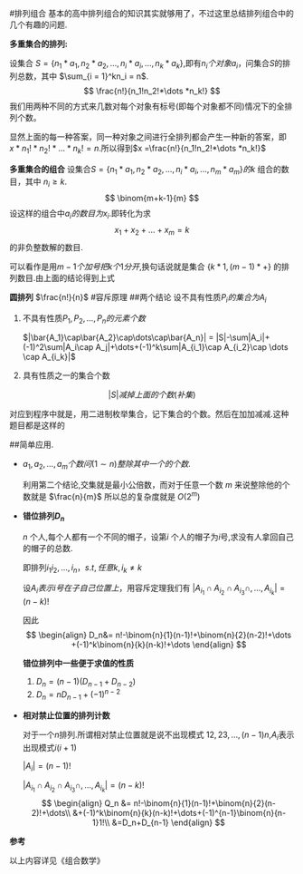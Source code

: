 


#排列组合
基本的高中排列组合的知识其实就够用了，不过这里总结排列组合中的几个有趣的问题.

**多重集合的排列:**

设集合 $S = \{n_1*a_1,n_2*a_2,...,n_i*a_i,...,n_k*a_k\}$,即有$n_i个对象a_i$，问集合$S$的排列总数，其中 $\sum_{i = 1}^kn_i = n$.
$$
\frac{n!}{n_1!n_2!*\dots *n_k!}
$$
我们用两种不同的方式来几数对每个对象有标号(即每个对象都不同)情况下的全排列个数。

显然上面的每一种答案，同一种对象之间进行全排列都会产生一种新的答案，即
$x*n_1!*n_2!*\dots * n_k! = n$.所以得到$x =\frac{n!}{n_1!n_2!*\dots *n_k!}$

**多重集合的组合**
设集合$S = \{n_1*a_1,n_2*a_2,...,n_i*a_i,...,n_m*a_m\}的k$ 组合的数目，其中 $n_i\ge k$.
$$
\binom{m+k-1}{m}
$$
设这样的组合中$a_i的数目为x_i$.即转化为求
$$
x_1+x_2+\dots +x_m = k
$$
的非负整数解的数目.

可以看作是用$m-1个加号把k个1分开$,换句话说就是集合 $\{k*1,(m-1)*+\}$ 的排列数目.由上面的结论得到上式

**圆排列**
$\frac{n!}{n}$
#容斥原理
##两个结论
设不具有性质$P_i的集合为A_i$
1. 不具有性质$P_1,P_2,\dots ,P_n的元素个数$

    $|\bar{A_1}\cap\bar{A_2}\cap\dots\cap\bar{A_n}| = |S|-\sum|A_i|+(-1)^2\sum|A_i\cap A_j|+\dots+(-1)^k\sum|A_{i_1}\cap A_{i_2}\cap \dots \cap A_{i_k}|$

2. 具有性质之一的集合个数

  $$
  |S|减掉上面的个数(补集)
  $$

对应到程序中就是，用二进制枚举集合，记下集合的个数。然后在加加减减.这种题目都是这样的

##简单应用.
* $a_1,a_2,\dots ,a_m个数问(1\sim n)整除其中一个的个数$.

  利用第二个结论,交集就是最小公倍数，而对于任意一个数 $m$ 来说整除他的个数就是 $\frac{n}{m}$ 所以总的复杂度就是 $O(2^m)$

* **错位排列$D_n$**

  $n$ 个人,每个人都有一个不同的帽子，设第$i$ 个人的帽子为$i$号,求没有人拿回自己的帽子的总数.

  即排列$i_1i_2,\dots,i_n，s.t,任意 k, i_k \neq k$

  设$A_i表示i号在子自己位置上$，用容斥定理我们有
  $|A_{i_1}\cap A_{i_2}\cap A_{i_3}\cap,\dots ,A_{i_k}| = (n-k)!$

  因此
  $$
  \begin{align}
  D_n&= n!-\binom{n}{1}(n-1)!+\binom{n}{2}(n-2)!+\dots +(-1)^k\binom{n}{k}(n-k)!+\dots
  \end{align}
  $$

  **错位排列中一些便于求值的性质**

  1. $D_n = (n-1)(D_{n-1}+D_{n-2})$
  2. $D_n = nD_{n-1}+(-1)^{n-2}$
* **相对禁止位置的排列计数**

  对于一个$n$排列.所谓相对禁止位置就是说不出现模式 $12,23,\dots,(n-1)n$,$A_i$表示出现模式$i(i+1)$

  $|A_i| = (n-1)!$

  $|A_{i_1}\cap A_{i_2}\cap A_{i_3}\cap,\dots ,A_{i_k}| = (n-k)!$
  $$
  \begin{align}
  Q_n &= n!-\binom{n}{1}(n-1)!+\binom{n}{2}(n-2)!+\dots\\  &+(-1)^k\binom{n}{k}(n-k)!+\dots+(-1)^{n-1}\binom{n}{n-1}1!\\
  &=D_n+D_{n-1}
  \end{align}
  $$

**参考**

以上内容详见《组合数学》
